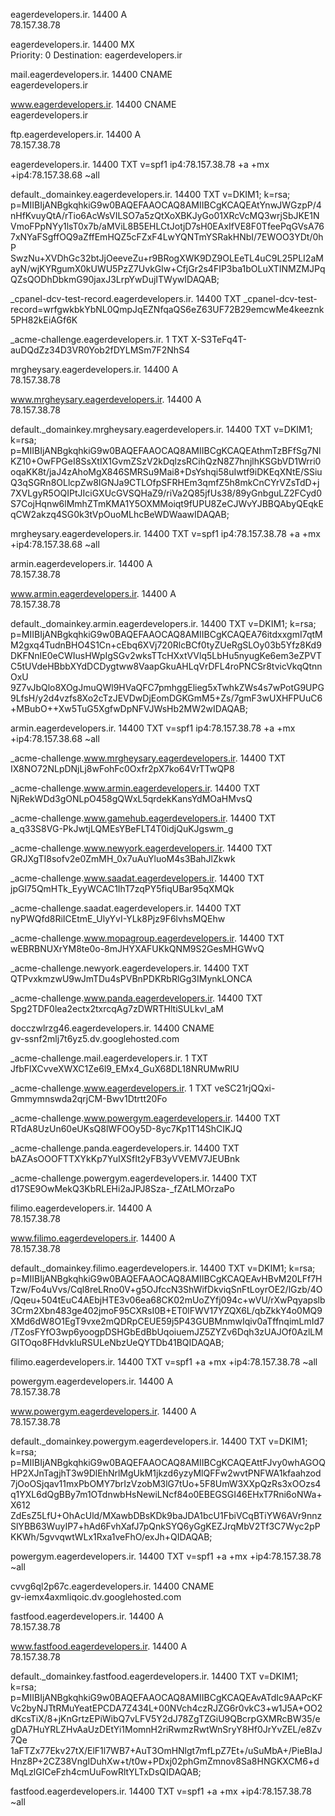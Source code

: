 eagerdevelopers.ir.	14400	A	
78.157.38.78
 
eagerdevelopers.ir.	14400	MX	
Priority: 0
Destination: eagerdevelopers.ir
 
mail.eagerdevelopers.ir.	14400	CNAME	
eagerdevelopers.ir
 
www.eagerdevelopers.ir.	14400	CNAME	
eagerdevelopers.ir
 
ftp.eagerdevelopers.ir.	14400	A	
78.157.38.78
 
eagerdevelopers.ir.	14400	TXT	
v=spf1 ip4:78.157.38.78 +a +mx +ip4:78.157.38.68 ~all
 
default._domainkey.eagerdevelopers.ir.	14400	TXT	
v=DKIM1; k=rsa; p=MIIBIjANBgkqhkiG9w0BAQEFAAOCAQ8AMIIBCgKCAQEAtYnwJWGzpP/4nHfKvuyQtA/rTio6AcWsVILSO7a5zQtXoXBKJyGo01XRcVcMQ3wrjSbJKE1NVmoFPpNYy1lsT0x7b/aMViL8B5EHLCtJotjD7sH0EAxIfVE8F0TfeePqGVsA767xNYaFSgffOQ9aZffEmHQZ5cFZxF4LwYQNTmYSRakHNbI/7EWOO3YDt/0hP
SwzNu+XVDhGc32btJjOeeveZu+r9BRogXWK9DZ9OLEeTL4uC9L25PLI2aMayN/wjKYRgumX0kUWU5PzZ7UvkGlw+CfjGr2s4FIP3ba1bOLuXTINMZMJPqQZsQODhDbkmG90jaxJ3LrpYwDujITWywIDAQAB;
 
_cpanel-dcv-test-record.eagerdevelopers.ir.	14400	TXT	
_cpanel-dcv-test-record=wrfgwkbkYbNL0QmpJqEZNfqaQS6eZ63UF72B29emcwMe4keeznk5PH82kEiAGf6K
 
_acme-challenge.eagerdevelopers.ir.	1	TXT	
X-S3TeFq4T-auDQdZz34D3VR0Yob2fDYLMSm7F2NhS4
 
mrgheysary.eagerdevelopers.ir.	14400	A	
78.157.38.78
 
www.mrgheysary.eagerdevelopers.ir.	14400	A	
78.157.38.78
 
default._domainkey.mrgheysary.eagerdevelopers.ir.	14400	TXT	
v=DKIM1; k=rsa; p=MIIBIjANBgkqhkiG9w0BAQEFAAOCAQ8AMIIBCgKCAQEAthmTzBFfSg7NlKZ10+OwFPGeI8SsXtIX1GvmZSzV2kDqlzsRCihQzN8Z7hnjlhKSGbVD1Wrri0oqaKK8t/jaJ4zAhoMgX846SMRSu9Mai8+DsYshqi58uIwtf9iDKEqXNtE/SSiuQ3qSGRn8OLlcpZw8IGNJa9CTLOfpSFRHEm3qmfZ5h8mkCnCYrVZsTdD+j
7XVLgyR5OQIPtJIciGXUcGVSQHaZ9/riVa2Q85jfUs38/89yGnbguLZ2FCyd0S7CojHqnw6lMmhZTmKMA1Y5OXMMoiqt9fUPU8ZeCJWvYJBBQAbyQEqkEqCW2akzq4SG0k3tVpOuoMLhcBeWDWaawIDAQAB;
 
mrgheysary.eagerdevelopers.ir.	14400	TXT	
v=spf1 ip4:78.157.38.78 +a +mx +ip4:78.157.38.68 ~all
 
armin.eagerdevelopers.ir.	14400	A	
78.157.38.78
 
www.armin.eagerdevelopers.ir.	14400	A	
78.157.38.78
 
default._domainkey.armin.eagerdevelopers.ir.	14400	TXT	
v=DKIM1; k=rsa; p=MIIBIjANBgkqhkiG9w0BAQEFAAOCAQ8AMIIBCgKCAQEA76itdxxgmI7qtMM2gxq4TudnBHO4S1Cn+cEbq6XVj720RlcBCf0tyZUeRgSLOy03b5Yfz8Kd9DKFNnIE0eCWIusHWpIgSGv2wksTTcHXxtVVlq5LbHu5nyugKe6em3eZPVTC5tUVdeHBbbXYdDCDygtww8VaapGkuAHLqVrDFL4roPNCSr8tvicVkqQtnnOxU
9Z7vJbQlo8XOgJmuQWl9HVaQFC7pmhggElieg5xTwhkZWs4s7wPotG9UPG9LfsH/y2d4vzfs8Xo2cTzJEVDwDjEomDGKGmM5+Zs/7gmF3wUXHFPUuC6+MBubO++Xw5TuG5XgfwDpNFVJWsHb2MW2wIDAQAB;
 
armin.eagerdevelopers.ir.	14400	TXT	
v=spf1 ip4:78.157.38.78 +a +mx +ip4:78.157.38.68 ~all
 
_acme-challenge.www.mrgheysary.eagerdevelopers.ir.	14400	TXT	
IX8NO72NLpDNjLj8wFohFc0Oxfr2pX7ko64VrTTwQP8
 
_acme-challenge.www.armin.eagerdevelopers.ir.	14400	TXT	
NjRekWDd3gONLpO458gQWxL5qrdekKansYdMOaHMvsQ
 
_acme-challenge.www.gamehub.eagerdevelopers.ir.	14400	TXT	
a_q33S8VG-PkJwtjLQMEsYBeFLT4T0idjQuKJgswm_g
 
_acme-challenge.www.newyork.eagerdevelopers.ir.	14400	TXT	
GRJXgTI8sofv2e0ZmMH_0x7uAuYluoM4s3BahJlZkwk
 
_acme-challenge.www.saadat.eagerdevelopers.ir.	14400	TXT	
jpGl75QmHTk_EyyWCAC1IhT7zqPY5fiqUBar95qXMQk
 
_acme-challenge.saadat.eagerdevelopers.ir.	14400	TXT	
nyPWQfd8RiICEtmE_UlyYvI-YLk8Pjz9F6lvhsMQEhw
 
_acme-challenge.www.mopagroup.eagerdevelopers.ir.	14400	TXT	
wEBRBNUXrYM8te0o-8mJHYXAFUKkQNM9S2GesMHGWvQ
 
_acme-challenge.newyork.eagerdevelopers.ir.	14400	TXT	
QTPvxkmzwU9wJmTDu4sPVBnPDKRbRlGg3IMynkLONCA
 
_acme-challenge.www.panda.eagerdevelopers.ir.	14400	TXT	
Spg2TDF0lea2ectx2txrcqAg7zDWRTHltiSULkvl_aM
 
docczwlrzg46.eagerdevelopers.ir.	14400	CNAME	
gv-ssnf2mlj7t6yz5.dv.googlehosted.com
 
_acme-challenge.mail.eagerdevelopers.ir.	1	TXT	
JfbFlXCvveXWXC1Ze6l9_EMx4_GuX68DL18NRUMwRlU
 
_acme-challenge.www.eagerdevelopers.ir.	1	TXT	
veSC21rjQQxi-Gmmymnswda2qrjCM-Bwv1Dtrtt20Fo
 
_acme-challenge.www.powergym.eagerdevelopers.ir.	14400	TXT	
RTdA8UzUn60eUKsQ8lWFOOy5D-8yc7Kp1T14ShCIKJQ
 
_acme-challenge.panda.eagerdevelopers.ir.	14400	TXT	
bAZAsOOOFTTXYkKp7YuIXSfIt2yFB3yVVEMV7JEUBnk
 
_acme-challenge.powergym.eagerdevelopers.ir.	14400	TXT	
d17SE9OwMekQ3KbRLEHi2aJPJ8Sza-_fZAtLMOrzaPo
 
filimo.eagerdevelopers.ir.	14400	A	
78.157.38.78
 
www.filimo.eagerdevelopers.ir.	14400	A	
78.157.38.78
 
default._domainkey.filimo.eagerdevelopers.ir.	14400	TXT	
v=DKIM1; k=rsa; p=MIIBIjANBgkqhkiG9w0BAQEFAAOCAQ8AMIIBCgKCAQEAvHBvM20LFf7HTzw/Fo4uVvs/Cql8reLRno0V+g5OJfccN3ShWifDkviqSnFtLoyrOE2/lGzb/4O/Qqeu+504tEuC4AEbjHTE3v06ea68CK02mUoZYfj094c+wVU/rXwPqyapslb3Crm2Xbn483ge402jmoF95CXRsI0B+ET0lFWV17YZQX6L/qbZkkY4o0MQ9
XMd6dW8O1EgT9vxe2mQDRpCEUE59j5P43GUBMnmwIqiv0aTffnqimLmId7/TZosFYfO3wp6yoogpDSHGbEdBbUqoiuemJZ5ZYZv6Dqh3zUAJOf0AzlLMGITOqo8FHdvkluRSULeNbzUeQYTDb41BQIDAQAB;
 
filimo.eagerdevelopers.ir.	14400	TXT	
v=spf1 +a +mx +ip4:78.157.38.78 ~all
 
powergym.eagerdevelopers.ir.	14400	A	
78.157.38.78
 
www.powergym.eagerdevelopers.ir.	14400	A	
78.157.38.78
 
default._domainkey.powergym.eagerdevelopers.ir.	14400	TXT	
v=DKIM1; k=rsa; p=MIIBIjANBgkqhkiG9w0BAQEFAAOCAQ8AMIIBCgKCAQEAttFJvy0whAGOQHP2XJnTagjhT3w9DlEhNrlMgUkM1jkzd6yzyMlQFFw2wvtPNFWA1kfaahzod7jOoOSjqav11mxPbOMY7brIzVzobM3lG7tUo+5F8UmW3XXpQzRs3xOOzs4q1YXL6dQgBBy7m1OTdnwbHsNewiLNcf84o0EBEGSGI46EHxT7Rni6oNWa+X612
ZdEsZ5LfU+OhAcUld/MXawbDBsKDk9baJDA1bcU1FbiVCqBTiYW6AVr9nnzSlYBB63WuyIP7+hAd6FvhXafJ7pQnkSYQ6yGgKEZJrqMbV2Tf3C7Wyc2pPKKWh/5gvvqwtWLx1Rxa1veFhO/exJh+QIDAQAB;
 
powergym.eagerdevelopers.ir.	14400	TXT	
v=spf1 +a +mx +ip4:78.157.38.78 ~all
 
cvvg6ql2p67c.eagerdevelopers.ir.	14400	CNAME	
gv-iemx4axmliqoic.dv.googlehosted.com
 
fastfood.eagerdevelopers.ir.	14400	A	
78.157.38.78
 
www.fastfood.eagerdevelopers.ir.	14400	A	
78.157.38.78
 
default._domainkey.fastfood.eagerdevelopers.ir.	14400	TXT	
v=DKIM1; k=rsa; p=MIIBIjANBgkqhkiG9w0BAQEFAAOCAQ8AMIIBCgKCAQEAvATdIc9AAPcKFVc2byNJTtRMuYeatEPCDA7Z434L+00NVch4czRJZG6r0vkC3+w1J5A+OO2dKcsTiX/8+jKnGrtzEPiWibQ7vLFV5Y2dJ78ZgTZGiU9QBcrpGXMRcBW35/egDA7HuYRLZHvAaUzDEtYi1MomnH2riRwmzRwtWnSryY8Hf0JrYvZEL/e8Zv7Qe
1aFTZx77Ekv27tX/ElF1l7WB7+AuT3OmHNlgt7mfLpZ7Et+/uSuMbA+/PieBIaJHnz8P+2CZ38VngIDuhXw+t/t0w+PDxj02phGmZmnov8Sa8HNGKXCM6+dMqLzlGICeFzh4cmUuFowRltYLTxDsQIDAQAB;
 
fastfood.eagerdevelopers.ir.	14400	TXT	
v=spf1 +a +mx +ip4:78.157.38.78 ~all